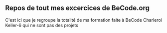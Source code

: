 ## Repos de tout mes excercices de BeCode.org

C'est ici que je regroupe la totalité de ma formation faite à BeCode Charleroi Keller-6 qui ne sont pas des projets
